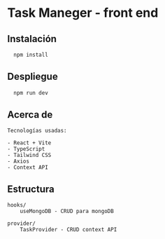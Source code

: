 
# Task Maneger - front end


## Instalación

```bash
  npm install
```
    
## Despliegue

```bash
  npm run dev
```


## Acerca de

    Tecnologías usadas:

    - React + Vite
    - TypeScript
    - Tailwind CSS
    - Axios
    - Context API


## Estructura

    hooks/
        useMongoDB - CRUD para mongoDB
    
    provider/
        TaskProvider - CRUD context API
